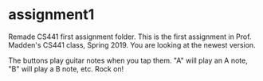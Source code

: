 # assignment1
Remade CS441 first assignment folder. This is the first assignment in
Prof. Madden's CS441 class, Spring 2019. You are looking at the newest
version.

The buttons play guitar notes when you tap them. "A" will play an A note,
"B" will play a B note, etc. Rock on!
